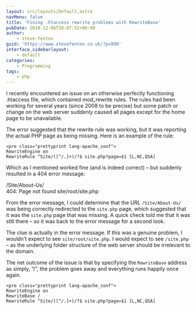 ```yaml
---
layout: src/layouts/Default.astro
navMenu: false
title: 'Fixing .htaccess rewrite problems with RewriteBase'
pubDate: 2010-12-06T20:07:52+00:00
author:
    - steve-fenton
guid: 'https://www.stevefenton.co.uk/?p=990'
interface_sidebarlayout:
    - default
categories:
    - Programming
tags:
    - php
---
```


I recently encountered an issue on an otherwise perfectly functioning .htaccess file, which contained mod\_rewrite rules. The rules had been working for several years (since 2008 to be precise) but some patch or change on the web server suddenly caused all pages except for the home page to be unavailable.

The error suggested that the rewrite rule was working, but it was reporting the actual PHP page as being missing. Here is an example of the rule:

```
<pre class="prettyprint lang-apache_conf">
RewriteEngine on
RewriteRule ^Site/([^/.]+)/?$ site.php?page=$1 [L,NC,QSA]
```
Which as I mentioned worked fine (and is indeed correct) – but suddenly resulted in a 404 error message:

/Site/About-Us/  
404: Page not found site/root/site.php

From the error message, I could determine that the URL `/Site/About-Us/` was being correctly redirected to the `site.php` page, which suggested that it was the `site.php` page that was missing. A quick check told me that it was still there – so it was back to the error message for a second look.

The clue is actually in the error message. If this was a genuine problem, I wouldn’t expect to see `site/root/site.php`. I would expect to see `/site.php` – as the underlying folder structure of the web server should be irrelevant to the domain.

The net outcome of the issue is that by specifying the `RewriteBase` address as simply, “/”, the problem goes away and everything runs happily once again.

```
<pre class="prettyprint lang-apache_conf">
RewriteEngine on
RewriteBase /
RewriteRule ^Site/([^/.]+)/?$ site.php?page=$1 [L,NC,QSA]
```